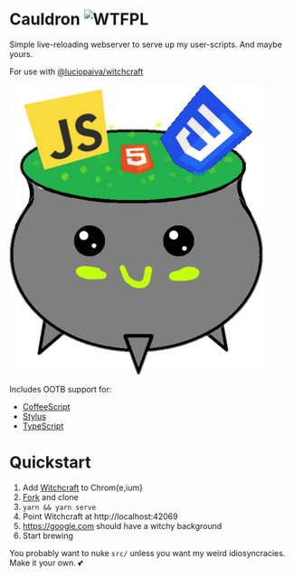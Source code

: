 # Cauldron ![WTFPL](https://img.shields.io/badge/license-WTFPL-green?link=http://www.wtfpl.net/)

Simple live-reloading webserver to serve up my user-scripts. And maybe yours.

For use with [@luciopaiva/witchcraft](https://github.com/luciopaiva/witchcraft)

![Cauldron Logo](./logo.png)

Includes OOTB support for:
* [CoffeeScript](https://coffeescript.org/)
* [Stylus](https://stylus-lang.com/)
* [TypeScript](https://www.typescriptlang.org/)

# Quickstart

1. Add [Witchcraft](https://luciopaiva.com/witchcraft/how-to-install.html) to Chrom{e,ium}
2. [Fork](//github.com/Cheezmeister/cauldron/fork) and clone
3. `yarn && yarn serve`
4. Point Witchcraft at http://localhost:42069
5. https://google.com should have a witchy background
6. Start brewing

You probably want to nuke `src/` unless you want my weird idiosyncracies. Make it your own. 💕
